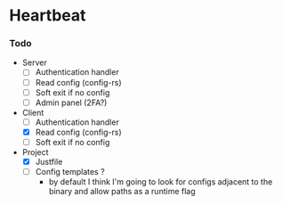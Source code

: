 # Heartbeat

### Todo

-  Server
    - [ ] Authentication handler
    - [ ] Read config (config-rs)
    - [ ] Soft exit if no config 
    - [ ] Admin panel (2FA?) 

- Client
    - [ ] Authentication handler
    - [x] Read config (config-rs)
    - [ ] Soft exit if no config 

- Project
    - [x] Justfile
    - [ ] Config templates ?
        - by default I think I'm going to look for configs adjacent to the binary and allow paths as a runtime flag